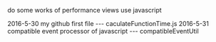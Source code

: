 do some works of performance views use javascript

2016-5-30 my github first file --- caculateFunctionTime.js
2016-5-31 compatible event processor of javascript --- compatibleEventUtil


